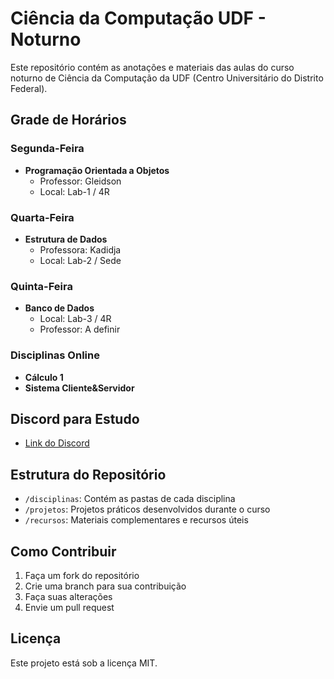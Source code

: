 # Ciência da Computação UDF - Noturno

Este repositório contém as anotações e materiais das aulas do curso noturno de Ciência da Computação da UDF (Centro Universitário do Distrito Federal).

## Grade de Horários

### Segunda-Feira
- **Programação Orientada a Objetos**
  - Professor: Gleidson
  - Local: Lab-1 / 4R

### Quarta-Feira
- **Estrutura de Dados**
  - Professora: Kadidja
  - Local: Lab-2 / Sede

### Quinta-Feira
- **Banco de Dados**
  - Local: Lab-3 / 4R
  - Professor: A definir

### Disciplinas Online
- **Cálculo 1**
- **Sistema Cliente&Servidor**

## Discord para Estudo
- [Link do Discord](https://discord.gg/EjGeVS89)

## Estrutura do Repositório

- `/disciplinas`: Contém as pastas de cada disciplina
- `/projetos`: Projetos práticos desenvolvidos durante o curso
- `/recursos`: Materiais complementares e recursos úteis

## Como Contribuir

1. Faça um fork do repositório
2. Crie uma branch para sua contribuição
3. Faça suas alterações
4. Envie um pull request

## Licença

Este projeto está sob a licença MIT.